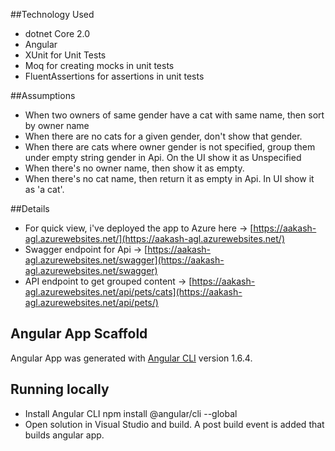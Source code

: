 ##Technology Used

- dotnet Core 2.0
- Angular
- XUnit for Unit Tests
- Moq for creating mocks in unit tests
- FluentAssertions for assertions in unit tests


##Assumptions

- When two owners of same gender have a cat with same name, then sort by owner name
- When there are no cats for a given gender, don't show that gender.
- When there are cats where owner gender is not specified, group them under empty string gender in Api. On the UI show it as Unspecified
- When there's no owner name, then show it as empty.
- When there's no cat name, then return it as empty in Api. In UI show it as 'a cat'.


##Details

- For quick view, i've deployed the app to Azure here -> [https://aakash-agl.azurewebsites.net/](https://aakash-agl.azurewebsites.net/)
- Swagger endpoint for Api -> [https://aakash-agl.azurewebsites.net/swagger](https://aakash-agl.azurewebsites.net/swagger)
- API endpoint to get grouped content -> [https://aakash-agl.azurewebsites.net/api/pets/cats](https://aakash-agl.azurewebsites.net/api/pets/)

## Angular App Scaffold

Angular App was generated with [Angular CLI](https://github.com/angular/angular-cli) version 1.6.4.

## Running locally
- Install Angular CLI npm install @angular/cli --global
- Open solution in Visual Studio and build. A post build event is added that builds angular app. 


